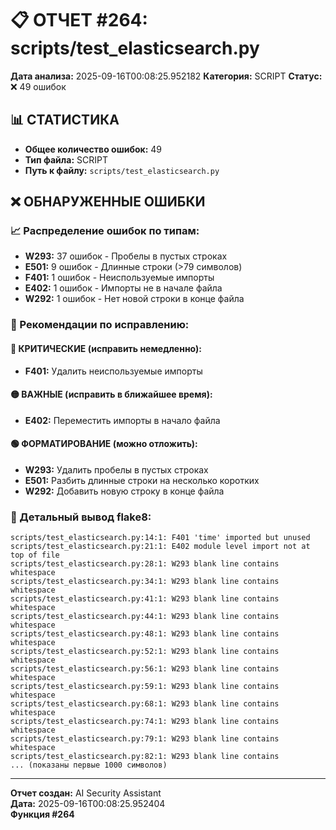 # 📋 ОТЧЕТ #264: scripts/test_elasticsearch.py

**Дата анализа:** 2025-09-16T00:08:25.952182
**Категория:** SCRIPT
**Статус:** ❌ 49 ошибок

## 📊 СТАТИСТИКА

- **Общее количество ошибок:** 49
- **Тип файла:** SCRIPT
- **Путь к файлу:** `scripts/test_elasticsearch.py`

## ❌ ОБНАРУЖЕННЫЕ ОШИБКИ

### 📈 Распределение ошибок по типам:

- **W293:** 37 ошибок - Пробелы в пустых строках
- **E501:** 9 ошибок - Длинные строки (>79 символов)
- **F401:** 1 ошибок - Неиспользуемые импорты
- **E402:** 1 ошибок - Импорты не в начале файла
- **W292:** 1 ошибок - Нет новой строки в конце файла

### 🎯 Рекомендации по исправлению:

#### 🔴 КРИТИЧЕСКИЕ (исправить немедленно):
- **F401:** Удалить неиспользуемые импорты

#### 🟡 ВАЖНЫЕ (исправить в ближайшее время):
- **E402:** Переместить импорты в начало файла

#### 🟢 ФОРМАТИРОВАНИЕ (можно отложить):
- **W293:** Удалить пробелы в пустых строках
- **E501:** Разбить длинные строки на несколько коротких
- **W292:** Добавить новую строку в конце файла

### 📝 Детальный вывод flake8:

```
scripts/test_elasticsearch.py:14:1: F401 'time' imported but unused
scripts/test_elasticsearch.py:21:1: E402 module level import not at top of file
scripts/test_elasticsearch.py:28:1: W293 blank line contains whitespace
scripts/test_elasticsearch.py:34:1: W293 blank line contains whitespace
scripts/test_elasticsearch.py:41:1: W293 blank line contains whitespace
scripts/test_elasticsearch.py:44:1: W293 blank line contains whitespace
scripts/test_elasticsearch.py:48:1: W293 blank line contains whitespace
scripts/test_elasticsearch.py:52:1: W293 blank line contains whitespace
scripts/test_elasticsearch.py:56:1: W293 blank line contains whitespace
scripts/test_elasticsearch.py:59:1: W293 blank line contains whitespace
scripts/test_elasticsearch.py:68:1: W293 blank line contains whitespace
scripts/test_elasticsearch.py:74:1: W293 blank line contains whitespace
scripts/test_elasticsearch.py:79:1: W293 blank line contains whitespace
scripts/test_elasticsearch.py:82:1: W293 blank line contains
... (показаны первые 1000 символов)
```

---
**Отчет создан:** AI Security Assistant  
**Дата:** 2025-09-16T00:08:25.952404  
**Функция #264**
